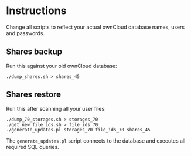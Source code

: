 Instructions
============

Change all scripts to reflect your actual ownCloud database names, users and
passwords.

Shares backup
-------------

Run this against your old ownCloud database:

```
./dump_shares.sh > shares_45
```

Shares restore
-------------

Run this after scanning all your user files:

```
./dump_70_storages.sh > storages_70
./get_new_file_ids.sh > file_ids_70
./generate_updates.pl storages_70 file_ids_70 shares_45
```

The `generate_updates.pl` script connects to the database and executes all 
required SQL queries.
